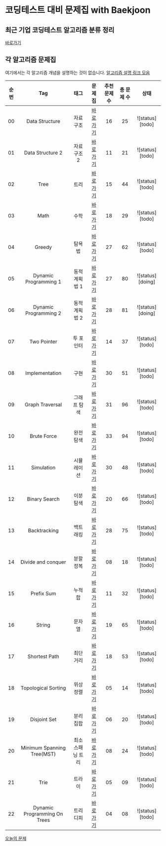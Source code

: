 # 코딩테스트 대비 문제집 with Baekjoon

## 최근 기업 코딩테스트 알고리즘 분류 정리

[바로가기](./CodingTest.md)

## 각 알고리즘 문제집

여기에서는 각 알고리즘 개념을 설명하는 것이 없습니다. [알고리즘 설명 링크 모음](./link_for_study.md)

| 순번 |             Tag              |       태그       |                   문제집                   | 추천 문제 수 | 총 문제 수 |       상태       |
| :--: | :--------------------------: | :--------------: | :----------------------------------------: | :----------: | :--------: | :--------------: |
|  00  |        Data Structure        |     자료구조     |        [바로가기](./data_structure)        |      16      |     25     | ![status][todo]  |
|  01  |       Data Structure 2       |    자료구조 2    |       [바로가기](./data_structure2)        |      11      |     21     | ![status][todo]  |
|  02  |             Tree             |       트리       |             [바로가기](./tree)             |      15      |     44     | ![status][todo]  |
|  03  |             Math             |       수학       |             [바로가기](./math)             |      18      |     29     | ![status][todo]  |
|  04  |            Greedy            |      탐욕법      |            [바로가기](./greedy)            |      27      |     62     | ![status][todo]  |
|  05  |    Dynamic Programming 1     |   동적계획법 1   |    [바로가기](./dynamic_programming_1)     |      27      |     80     | ![status][doing] |
|  06  |    Dynamic Programming 2     |   동적계획법 2   |    [바로가기](./dynamic_programming_2)     |      28      |     81     | ![status][doing] |
|  07  |         Two Pointer          |    투 포인터     |         [바로가기](./two_pointer)          |      14      |     37     | ![status][todo]  |
|  08  |        Implementation        |       구현       |        [바로가기](./implementation)        |      30      |     51     | ![status][todo]  |
|  09  |       Graph Traversal        |   그래프 탐색    |       [바로가기](./graph_traversal)        |      31      |     96     | ![status][todo]  |
|  10  |         Brute Force          |     완전탐색     |         [바로가기](./brute_force)          |      33      |     94     | ![status][todo]  |
|  11  |          Simulation          |    시뮬레이션    |          [바로가기](./simulation)          |      30      |     48     | ![status][todo]  |
|  12  |        Binary Search         |     이분탐색     |        [바로가기](./binary_search)         |      20      |     66     | ![status][todo]  |
|  13  |         Backtracking         |     백트래킹     |         [바로가기](./backtracking)         |      28      |     75     | ![status][todo]  |
|  14  |      Divide and conquer      |     분할정복     |      [바로가기](./divide_and_conquer)      |      08      |     18     | ![status][todo]  |
|  15  |          Prefix Sum          |     누적 합      |          [바로가기](./prefix_sum)          |      11      |     32     | ![status][todo]  |
|  16  |            String            |      문자열      |            [바로가기](./string)            |      19      |     65     | ![status][todo]  |
|  17  |        Shortest Path         |     최단거리     |        [바로가기](./shortest_path)         |      18      |     53     | ![status][todo]  |
|  18  |     Topological Sorting      |     위상정렬     |     [바로가기](./topological_sorting)      |      05      |     14     | ![status][todo]  |
|  19  |         Disjoint Set         |    분리 집합     |         [바로가기](./disjoint_set)         |      06      |     20     | ![status][todo]  |
|  20  |  Minimum Spanning Tree(MST)  | 최소 스패닝 트리 |    [바로가기](./minimum_spanning_tree)     |      08      |     24     | ![status][todo]  |
|  21  |             Trie             |      트라이      |             [바로가기](./trie)             |      05      |     09     | ![status][todo]  |
|  22  | Dynamic Programming On Trees |     트리디피     | [바로가기](./dynamic_programming_on_trees) |      04      |     08     | ![status][todo]  |

[오늘의 문제](https://github.com/tony9402/baekjoon/blob/main/picked.md)
